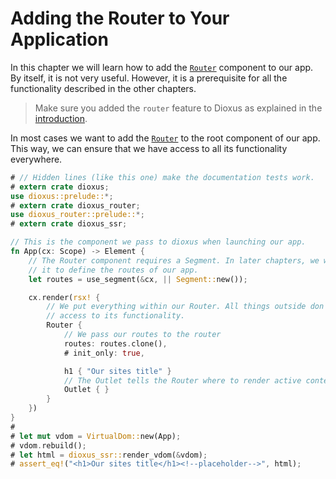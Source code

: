 # Adding the Router to Your Application

In this chapter we will learn how to add the [`Router`] component to our app. By
itself, it is not very useful. However, it is a prerequisite for all the
functionality described in the other chapters.

> Make sure you added the `router` feature to Dioxus as explained in the
> [introduction](../index.md).

In most cases we want to add the [`Router`] to the root component of our app.
This way, we can ensure that we have access to all its functionality everywhere.

```rust
# // Hidden lines (like this one) make the documentation tests work.
# extern crate dioxus;
use dioxus::prelude::*;
# extern crate dioxus_router;
use dioxus_router::prelude::*;
# extern crate dioxus_ssr;

// This is the component we pass to dioxus when launching our app.
fn App(cx: Scope) -> Element {
    // The Router component requires a Segment. In later chapters, we will use
    // it to define the routes of our app.
    let routes = use_segment(&cx, || Segment::new());

    cx.render(rsx! {
        // We put everything within our Router. All things outside don't have
        // access to its functionality.
        Router {
            // We pass our routes to the router
            routes: routes.clone(),
            # init_only: true,

            h1 { "Our sites title" }
            // The Outlet tells the Router where to render active content.
            Outlet { }
        }
    })
}
#
# let mut vdom = VirtualDom::new(App);
# vdom.rebuild();
# let html = dioxus_ssr::render_vdom(&vdom);
# assert_eq!("<h1>Our sites title</h1><!--placeholder-->", html);
```

[`Router`]: https://docs.rs/dioxus-router/latest/dioxus_router/components/fn.Router.html
